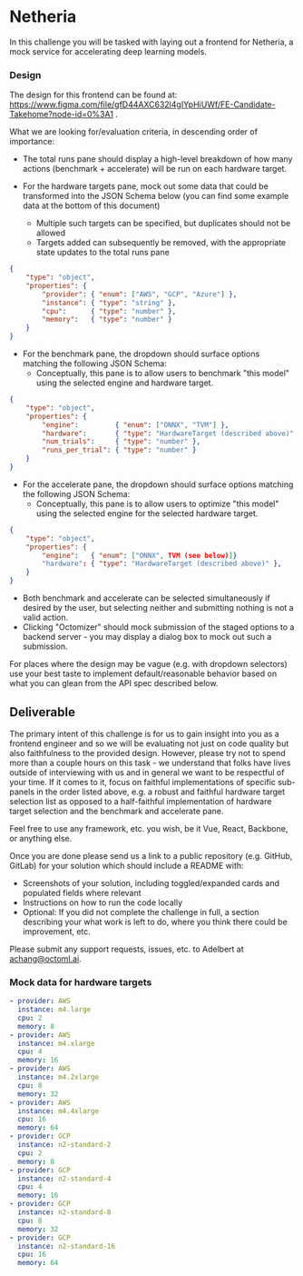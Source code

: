 # Netheria

In this challenge you will be tasked with laying out a frontend for Netheria,
a mock service for accelerating deep learning models.

### Design
The design for this frontend can be found at:
https://www.figma.com/file/gfD44AXC632l4gIYpHiUWf/FE-Candidate-Takehome?node-id=0%3A1 .

What we are looking for/evaluation criteria, in descending order of importance:
- The total runs pane should display a high-level breakdown of how many actions (benchmark + accelerate)
  will be run on each hardware target.

- For the hardware targets pane, mock out some data that could be transformed into the JSON Schema below
  (you can find some example data at the bottom of this document)
    - Multiple such targets can be specified, but duplicates should not be allowed
    - Targets added can subsequently be removed, with the appropriate state updates to the total runs pane

```json
{
    "type": "object",
    "properties": {
        "provider": { "enum": ["AWS", "GCP", "Azure"] },
        "instance": { "type": "string" },
        "cpu":      { "type": "number" },
        "memory":   { "type": "number" }
    }
}
```

- For the benchmark pane, the dropdown should surface options matching the following JSON Schema:
    - Conceptually, this pane is to allow users to benchmark "this model" using the selected engine and
      hardware target.

```json
{
    "type": "object",
    "properties": {
        "engine":         { "enum": ["ONNX", "TVM"] },
        "hardware":       { "type": "HardwareTarget (described above)" },
        "num_trials":     { "type": "number" },
        "runs_per_trial": { "type": "number" }
    }
}
```
- For the accelerate pane, the dropdown should surface options matching the following JSON Schema:
    - Conceptually, this pane is to allow users to optimize "this model" using the selected engine for
      the selected hardware target.

```json
{
    "type": "object",
    "properties": {
        "engine":   { "enum": ["ONNX", TVM (see below)]}
        "hardware": { "type": "HardwareTarget (described above)" },
    }
}
```

- Both benchmark and accelerate can be selected simultaneously if desired by the user, but selecting
  neither and submitting nothing is not a valid action.
- Clicking "Octomizer" should mock submission of the staged options to a backend server - you may
  display a dialog box to mock out such a submission.

For places where the design may be vague (e.g. with dropdown selectors) use your best taste to implement
default/reasonable behavior based on what you can glean from the API spec described below.

## Deliverable

The primary intent of this challenge is for us to gain insight into you as a frontend engineer and so we will be evaluating
not just on code quality but also faithfulness to the provided design. However, please try not to spend more than a couple
hours on this task - we understand that folks have lives outside of interviewing with us and in general we want to be
respectful of your time. If it comes to it, focus on faithful implementations of specific sub-panels in the order
listed above, e.g. a robust and faithful hardware target selection list as opposed to a half-faithful implementation
of hardware target selection and the benchmark and accelerate pane.

Feel free to use any framework, etc. you wish, be it Vue, React, Backbone, or anything else.

Once you are done please send us a link to a public repository (e.g. GitHub, GitLab) for your solution which should
include a README with:
- Screenshots of your solution, including toggled/expanded cards and populated fields where relevant
- Instructions on how to run the code locally
- Optional: If you did not complete the challenge in full, a section describing your what work is left to do,
  where you think there could be improvement, etc.

Please submit any support requests, issues, etc. to Adelbert at achang@octoml.ai.

### Mock data for hardware targets

```yaml
- provider: AWS
  instance: m4.large
  cpu: 2
  memory: 8
- provider: AWS
  instance: m4.xlarge
  cpu: 4
  memory: 16
- provider: AWS
  instance: m4.2xlarge
  cpu: 8
  memory: 32
- provider: AWS
  instance: m4.4xlarge
  cpu: 16
  memory: 64
- provider: GCP
  instance: n2-standard-2
  cpu: 2
  memory: 8
- provider: GCP
  instance: n2-standard-4
  cpu: 4
  memory: 16
- provider: GCP
  instance: n2-standard-8
  cpu: 8
  memory: 32
- provider: GCP
  instance: n2-standard-16
  cpu: 16
  memory: 64
```
